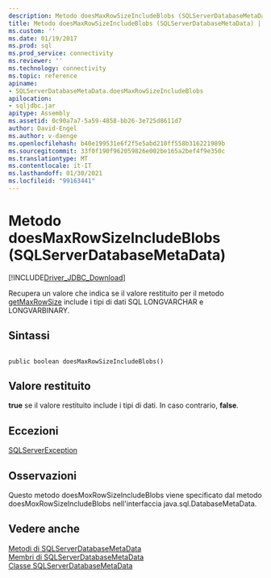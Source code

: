```yaml
---
description: Metodo doesMaxRowSizeIncludeBlobs (SQLServerDatabaseMetaData)
title: Metodo doesMaxRowSizeIncludeBlobs (SQLServerDatabaseMetaData) | Microsoft Docs
ms.custom: ''
ms.date: 01/19/2017
ms.prod: sql
ms.prod_service: connectivity
ms.reviewer: ''
ms.technology: connectivity
ms.topic: reference
apiname:
- SQLServerDatabaseMetaData.doesMaxRowSizeIncludeBlobs
apilocation:
- sqljdbc.jar
apitype: Assembly
ms.assetid: 0c90a7a7-5a59-4858-bb26-3e725d8611d7
author: David-Engel
ms.author: v-daenge
ms.openlocfilehash: b40e199531e6f2f5e5abd210ff558b316221989b
ms.sourcegitcommit: 33f0f190f962059826e002be165a2bef4f9e350c
ms.translationtype: MT
ms.contentlocale: it-IT
ms.lasthandoff: 01/30/2021
ms.locfileid: "99163441"
---
```

# <a name="doesmaxrowsizeincludeblobs-method-sqlserverdatabasemetadata"></a>Metodo doesMaxRowSizeIncludeBlobs (SQLServerDatabaseMetaData)
[!INCLUDE[Driver_JDBC_Download](../../../includes/driver_jdbc_download.md)]

  Recupera un valore che indica se il valore restituito per il metodo [getMaxRowSize](../../../connect/jdbc/reference/getmaxrowsize-method-sqlserverdatabasemetadata.md) include i tipi di dati SQL LONGVARCHAR e LONGVARBINARY.  
  
## <a name="syntax"></a>Sintassi  
  
```  
  
public boolean doesMaxRowSizeIncludeBlobs()  
```  
  
## <a name="return-value"></a>Valore restituito  
 **true** se il valore restituito include i tipi di dati. In caso contrario, **false**.  
  
## <a name="exceptions"></a>Eccezioni  
 [SQLServerException](../../../connect/jdbc/reference/sqlserverexception-class.md)  
  
## <a name="remarks"></a>Osservazioni  
 Questo metodo doesMoxRowSizeIncludeBlobs viene specificato dal metodo doesMoxRowSizeIncludeBlobs nell'interfaccia java.sql.DatabaseMetaData.  
  
## <a name="see-also"></a>Vedere anche  
 [Metodi di SQLServerDatabaseMetaData](../../../connect/jdbc/reference/sqlserverdatabasemetadata-methods.md)   
 [Membri di SQLServerDatabaseMetaData](../../../connect/jdbc/reference/sqlserverdatabasemetadata-members.md)   
 [Classe SQLServerDatabaseMetaData](../../../connect/jdbc/reference/sqlserverdatabasemetadata-class.md)  
  
  
